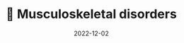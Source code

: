 ---
title: 💪 Musculoskeletal disorders
date: '2022-12-02'
type: book
weight: 404
commentable: true
---